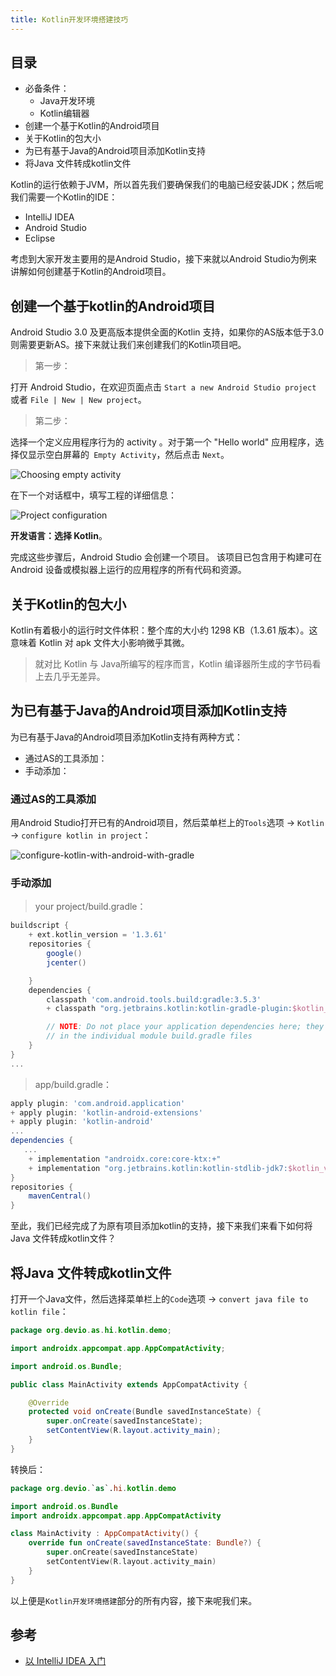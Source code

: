 ```yaml
---
title: Kotlin开发环境搭建技巧
---
```

<!--more-->
<script type="text/javascript">
    // 禁止右键菜单
    // true是允许，false是禁止
    document.oncontextmenu = function(){ return false; };
    // 禁止文字选择
    document.onselectstart = function(){ return false; };
    // 禁止复制
    document.oncopy = function(){ return false; };
    // 禁止剪切
    document.oncut = function(){ return false; };
    // 禁止粘贴
    document.onpaste = function(){ return false; };
    // 禁止键盘事件
    document.onkeydown = function(){ return false; };
</script>
## 目录

- 必备条件：
  - Java开发环境
  - Kotlin编辑器
- 创建一个基于Kotlin的Android项目
- 关于Kotlin的包大小
- 为已有基于Java的Android项目添加Kotlin支持
- 将Java 文件转成kotlin文件

Kotlin的运行依赖于JVM，所以首先我们要确保我们的电脑已经安装JDK；然后呢我们需要一个Kotlin的IDE：

- IntelliJ IDEA
- Android Studio
- Eclipse

考虑到大家开发主要用的是Android Studio，接下来就以Android Studio为例来讲解如何创建基于Kotlin的Android项目。

## 创建一个基于kotlin的Android项目

Android Studio 3.0 及更高版本提供全面的Kotlin 支持，如果你的AS版本低于3.0则需要更新AS。接下来就让我们来创建我们的Kotlin项目吧。

>第一步：

打开 Android Studio，在欢迎页面点击 `Start a new Android Studio project` 或者 `File | New | New project`。

>第二步：

选择一个定义应用程序行为的 activity 。对于第一个 "Hello world" 应用程序，选择仅显示空白屏幕的` Empty Activity`，然后点击 `Next`。

![Choosing empty activity](/imgs/kotlin/0-create-new-project.png)

在下一个对话框中，填写工程的详细信息：

![Project configuration](/imgs/kotlin/1-create-new-project.png)

**开发语言：选择 Kotlin**。


完成这些步骤后，Android Studio 会创建一个项目。 该项目已包含用于构建可在 Android 设备或模拟器上运行的应用程序的所有代码和资源。

## 关于Kotlin的包大小

Kotlin有着极小的运行时文件体积：整个库的大小约 1298 KB（1.3.61 版本）。这意味着 Kotlin 对 apk 文件大小影响微乎其微。

>就对比 Kotlin 与 Java所编写的程序而言，Kotlin 编译器所生成的字节码看上去几乎无差异。


## 为已有基于Java的Android项目添加Kotlin支持

为已有基于Java的Android项目添加Kotlin支持有两种方式：

- 通过AS的工具添加：
- 手动添加：

### 通过AS的工具添加

用Android Studio打开已有的Android项目，然后菜单栏上的`Tools`选项 -> `Kotlin` -> `configure kotlin in project`：

![configure-kotlin-with-android-with-gradle](/imgs/kotlin/configure-kotlin-with-android-with-gradle.jpg)

### 手动添加


>your project/build.gradle：

```groovy
buildscript {
    + ext.kotlin_version = '1.3.61'
    repositories {
        google()
        jcenter()

    }
    dependencies {
        classpath 'com.android.tools.build:gradle:3.5.3'
        + classpath "org.jetbrains.kotlin:kotlin-gradle-plugin:$kotlin_version"

        // NOTE: Do not place your application dependencies here; they belong
        // in the individual module build.gradle files
    }
}
...
```

>app/build.gradle：

```groovy
apply plugin: 'com.android.application'
+ apply plugin: 'kotlin-android-extensions'
+ apply plugin: 'kotlin-android'
...
dependencies {
   ...
    + implementation "androidx.core:core-ktx:+"
    + implementation "org.jetbrains.kotlin:kotlin-stdlib-jdk7:$kotlin_version"
}
repositories {
    mavenCentral()
}
```

至此，我们已经完成了为原有项目添加kotlin的支持，接下来我们来看下如何将Java 文件转成kotlin文件？

## 将Java 文件转成kotlin文件

打开一个Java文件，然后选择菜单栏上的`Code`选项 -> `convert java file to kotlin file`：

```java
package org.devio.as.hi.kotlin.demo;

import androidx.appcompat.app.AppCompatActivity;

import android.os.Bundle;

public class MainActivity extends AppCompatActivity {

    @Override
    protected void onCreate(Bundle savedInstanceState) {
        super.onCreate(savedInstanceState);
        setContentView(R.layout.activity_main);
    }
}
```

转换后：

```kotlin
package org.devio.`as`.hi.kotlin.demo

import android.os.Bundle
import androidx.appcompat.app.AppCompatActivity

class MainActivity : AppCompatActivity() {
    override fun onCreate(savedInstanceState: Bundle?) {
        super.onCreate(savedInstanceState)
        setContentView(R.layout.activity_main)
    }
}
```

以上便是`Kotlin开发环境搭建`部分的所有内容，接下来呢我们来。


## 参考

- [以 IntelliJ IDEA 入门](https://www.kotlincn.net/docs/tutorials/getting-started.html)

